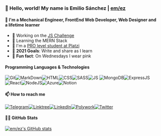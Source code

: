 ### 🔰 Hello, world! My name is Emilio Sánchez | [em/ez][linktree]

#### 🍃 I'm a Mechanical Engineer, FrontEnd Web Developer, Web Designer and a lifetime learner

- 🔰 Working on the [JS Challenge][js-challenge]
- 💛 Learning the MERN Stack
- 🚀 I'm a [PRO level student at Platzi][platzi]
- 🥅 **2021 Goals**: Write and share as I learn
- 👚 **Fun fact**: On Wednesdays I wear pink

#### Programming Languages & Technologies

![Git](https://img.shields.io/badge/Git-F05032?style=for-the-badge&logo=git&logoColor=white)![MarkDown](https://img.shields.io/badge/Markdown-000000?style=for-the-badge&logo=markdown&logoColor=white)![HTML](https://img.shields.io/badge/HTML5-E34F26?style=for-the-badge&logo=html5&logoColor=white)![CSS](https://img.shields.io/badge/CSS3-1572B6?style=for-the-badge&logo=css3&logoColor=white)![SASS](https://img.shields.io/badge/Sass-CC6699?style=for-the-badge&logo=sass&logoColor=white)![JS](https://img.shields.io/badge/JavaScript-323330?style=for-the-badge&logo=javascript&logoColor=F7DF1E)
![MongoDB](https://img.shields.io/badge/MongoDB-white?style=for-the-badge&logo=mongodb&logoColor=4EA94B)![ExpressJS](https://img.shields.io/badge/Express.js-000000?style=for-the-badge&logo=express&logoColor=white)![React](https://img.shields.io/badge/React-20232A?style=for-the-badge&logo=react&logoColor=61DAFB)![NodeJS](https://img.shields.io/badge/Node.js-339933?style=for-the-badge&logo=nodedotjs&logoColor=white)![Azure](https://img.shields.io/badge/microsoft%20azure-0089D6?style=for-the-badge&logo=microsoft-azure&logoColor=white)![Notion](https://img.shields.io/badge/Notion-000000?style=for-the-badge&logo=notion&logoColor=white)

#### 📫 How to reach me

[![Telegram](https://img.shields.io/badge/Telegram-2CA5E0?style=for-the-badge&logo=telegram&logoColor=white)][telegram][![Linktree](https://img.shields.io/badge/linktree-39E09B?style=for-the-badge&logo=linktree&logoColor=white)][linktree][![LinkedIn](https://img.shields.io/badge/LinkedIn-0077B5?style=for-the-badge&logo=linkedin&logoColor=white)][linkedin][![Polywork](https://img.shields.io/badge/polywork-543DE0?style=for-the-badge&logo=polywork&logoColor=white)][polywork][![Twitter](https://img.shields.io/badge/Twitter-1DA1F2?style=for-the-badge&logo=twitter&logoColor=white)][twitter]

#### 🐙🐱 GitHub Stats

[![em/ez's GitHub stats](https://github-readme-stats-emlez.vercel.app/api?username=emlez&hide=issues&show_icons=true&theme=tokyonight)](https://github.com/emlez/)

[telegram]: https://t.me/emlezdev
[linktree]: https://linktr.ee/emlezdev
[linkedin]: https://www.linkedin.com/in/emlez/
[polywork]: https://www.polywork.com/emlez
[twitter]: https://twitter.com/emlezdev
[js-challenge]: https://platzi.com/blog/jschallenge/
[platzi]: https://platzi.com/p/emlez/review/822a1831-db10-4775-9daf-c41c21e65b1b/
